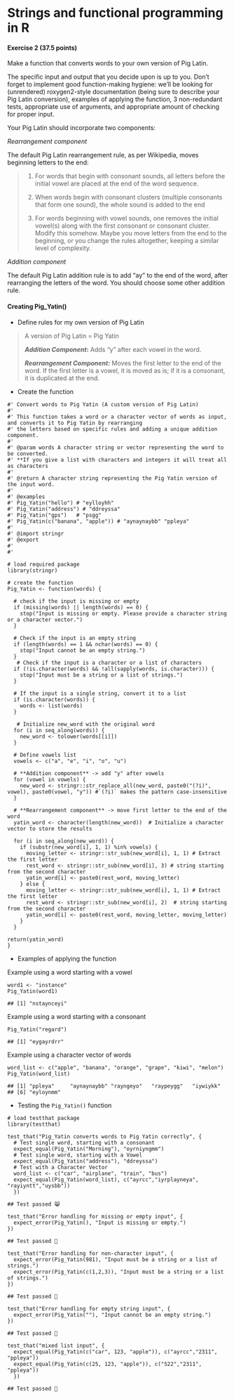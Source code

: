# Strings and functional programming in R

#### **Exercise 2 (37.5 points)**

Make a function that converts words to your own version of Pig Latin.

The specific input and output that you decide upon is up to you. Don’t
forget to implement good function-making hygiene: we’ll be looking for
(unrendered) roxygen2-style documentation (being sure to describe your
Pig Latin conversion), examples of applying the function, 3
non-redundant tests, appropriate use of arguments, and appropriate
amount of checking for proper input.

Your Pig Latin should incorporate two components:

*Rearrangement component*

The default Pig Latin rearrangement rule, as per Wikipedia, moves
beginning letters to the end:

> 1.  For words that begin with consonant sounds, all letters before the
>     initial vowel are placed at the end of the word sequence.
>
> 2.  When words begin with consonant clusters (multiple consonants that
>     form one sound), the whole sound is added to the end
>
> 3.  For words beginning with vowel sounds, one removes the initial
>     vowel(s) along with the first consonant or consonant cluster.
>     Modify this somehow. Maybe you move letters from the end to the
>     beginning, or you change the rules altogether, keeping a similar
>     level of complexity.

*Addition component*

The default Pig Latin addition rule is to add “ay” to the end of the
word, after rearranging the letters of the word. You should choose some
other addition rule.

#### **Creating Pig\_Yatin()**

-   Define rules for my own version of Pig Latin

> A version of Pig Latin = Pig Yatin
>
> ***Addition Component*:** Adds “y” after each vowel in the word.
>
> ***Rearrangement Component:*** Moves the first letter to the end of
> the word. If the first letter is a vowel, it is moved as is; if it is
> a consonant, it is duplicated at the end.

-   Create the function

<!-- -->

    #' Convert words to Pig Yatin (A custom version of Pig Latin)
    #'
    #' This function takes a word or a character vector of words as input, and converts it to Pig Yatin by rearranging
    #' the letters based on specific rules and adding a unique addition component.
    #'
    #' @param words A character string or vector representing the word to be converted. 
    #' **If you give a list with characters and integers it will treat all as characters
    #'
    #' @return A character string representing the Pig Yatin version of the input word.
    #'
    #' @examples
    #' Pig_Yatin("hello") # "eylloyhh"
    #' Pig_Yatin("address") # "ddreyssa"
    #' Pig_Yatin("gps")   # "psgg"
    #' Pig_Yatin(c("banana", "apple")) # "aynaynaybb" "ppleya"
    #' 
    #' @import stringr
    #' @export
    #' 
    #'

    # load required package
    library(stringr)

    # create the function
    Pig_Yatin <- function(words) {
      
      # check if the input is missing or empty
      if (missing(words) || length(words) == 0) {
        stop("Input is missing or empty. Please provide a character string or a character vector.")
      }
      
      # Check if the input is an empty string
      if (length(words) == 1 && nchar(words) == 0) {
        stop("Input cannot be an empty string.")
      }
       # Check if the input is a character or a list of characters
      if (!is.character(words) && !all(sapply(words, is.character))) {
        stop("Input must be a string or a list of strings.")
      }
      
      # If the input is a single string, convert it to a list
      if (is.character(words)) {
        words <- list(words)
      }
      
       # Initialize new_word with the original word
      for (i in seq_along(words)) {
        new_word <- tolower(words[[i]])
      }
      
      # Define vowels list 
      vowels <- c("a", "e", "i", "o", "u")

      # **Addition component** -> add "y" after vowels
      for (vowel in vowels) {
        new_word <- stringr::str_replace_all(new_word, paste0("(?i)", vowel), paste0(vowel, "y")) #`(?i)` makes the pattern case-insensitive
      }
      
      # **Rearrangement component** -> move first letter to the end of the word
      yatin_word <- character(length(new_word))  # Initialize a character vector to store the results
      
      for (i in seq_along(new_word)) {
        if (substr(new_word[i], 1, 1) %in% vowels) {
          moving_letter <- stringr::str_sub(new_word[i], 1, 1) # Extract the first letter
          rest_word <- stringr::str_sub(new_word[i], 3) # string starting from the second character
          yatin_word[i] <- paste0(rest_word, moving_letter)
        } else {
          moving_letter <- stringr::str_sub(new_word[i], 1, 1) # Extract the first letter
          rest_word <- stringr::str_sub(new_word[i], 2)  # string starting from the second character
          yatin_word[i] <- paste0(rest_word, moving_letter, moving_letter)
        }
      }

    return(yatin_word)
    }

-   Examples of applying the function

Example using a word starting with a vowel

    word1 <- "instance"
    Pig_Yatin(word1)

    ## [1] "nstaynceyi"

Example using a word starting with a consonant

    Pig_Yatin("regard")

    ## [1] "eygayrdrr"

Example using a character vector of words

    word_list <- c("apple", "banana", "orange", "grape", "kiwi", "melon")
    Pig_Yatin(word_list)

    ## [1] "ppleya"     "aynaynaybb" "rayngeyo"   "raypeygg"   "iywiykk"   
    ## [6] "eyloynmm"

-   Testing the `Pig_Yatin()` function

<!-- -->

    # load testthat package
    library(testthat)

    test_that("Pig_Yatin converts words to Pig Yatin correctly", {
      # Test single word, starting with a consonant
      expect_equal(Pig_Yatin("Morning"), "oyrniyngmm")
      # Test single word, starting with a Vowel
      expect_equal(Pig_Yatin("address"), "ddreyssa")
      # Test with a Character Vector
      word_list <- c("car", "airplane", "train", "bus")
      expect_equal(Pig_Yatin(word_list), c("ayrcc","iyrplayneya", "rayiyntt","uysbb"))
      })

    ## Test passed 😸

    test_that("Error handling for missing or empty input", {
      expect_error(Pig_Yatin(), "Input is missing or empty.")
    })

    ## Test passed 🥳

    test_that("Error handling for non-character input", {
      expect_error(Pig_Yatin(981), "Input must be a string or a list of strings.")
      expect_error(Pig_Yatin(c(1,2,3)), "Input must be a string or a list of strings.")
    })

    ## Test passed 🎊

    test_that("Error handling for empty string input", {
      expect_error(Pig_Yatin(""), "Input cannot be an empty string.")
    })

    ## Test passed 🎊

    test_that("mixed list input", {
      expect_equal(Pig_Yatin(c("car", 123, "apple")), c("ayrcc","2311", "ppleya"))
      expect_equal(Pig_Yatin(c(25, 123, "apple")), c("522","2311", "ppleya"))
      })

    ## Test passed 🥇
